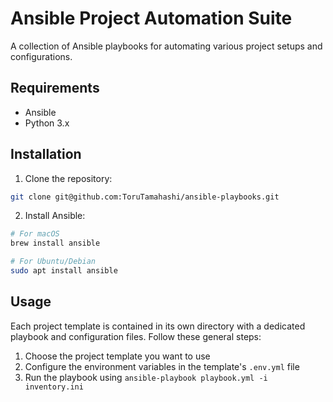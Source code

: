 # Ansible Project Automation Suite

A collection of Ansible playbooks for automating various project setups and configurations.


## Requirements

- Ansible
- Python 3.x

## Installation

1. Clone the repository:
```bash
git clone git@github.com:ToruTamahashi/ansible-playbooks.git
```

2. Install Ansible:
```bash
# For macOS
brew install ansible

# For Ubuntu/Debian
sudo apt install ansible
```

## Usage

Each project template is contained in its own directory with a dedicated playbook and configuration files. Follow these general steps:

1. Choose the project template you want to use
2. Configure the environment variables in the template's `.env.yml` file
3. Run the playbook using `ansible-playbook playbook.yml -i inventory.ini`




